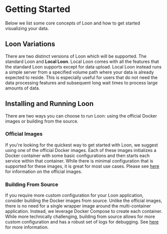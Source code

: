 # Getting Started

Below we list some core concepts of Loon and how to get started visualizing your data.

## Loon Variations

There are two distinct versions of Loon which will be supported. The standard Loon and **Local Loon**. Local Loon comes with all the features that the standard Loon supports except for data upload. Local Loon instead runs a simple server from a specified volume path where your data is already expected to reside. This is especially useful for users that do not need the data processing features and subsequent long wait times to process large amounts of data.

## Installing and Running Loon

There are two ways you can choose to run Loon: using the official Docker images or building from the source.

### Official Images

If you're looking for the quickest way to get started with Loon, we suggest using one of the official Docker images. Each of these images initializes a Docker container with some basic configurations and then starts each service within that container. While there is minimal configuration that is supported for these images, it is great for most use cases. Please see [here](./loon-wrappers.md) for information on the official images.

### Building From Source

If you require more custom configuration for your Loon application, consider building the Docker images from source. Unlike the official images, there is no need for a single wrapper image around the multi-container application. Instead, we leverage Docker Compose to create each container. While more technically challenging, building from source allows for more custom configuration and has a robust set of logs for debugging. See [here](./building-loon.md) for more information.
